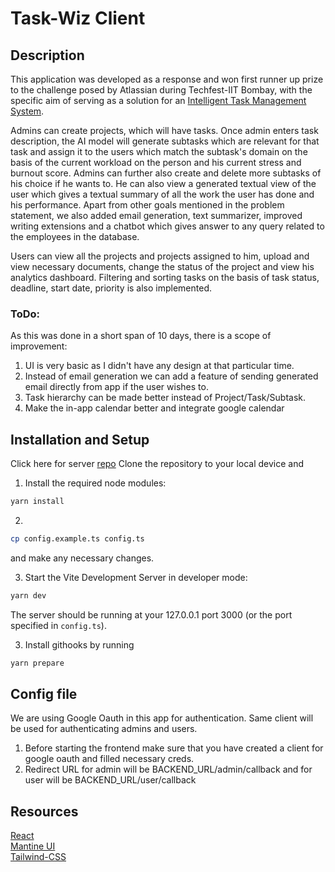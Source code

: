 
# Task-Wiz Client
## Description
This application was developed as a response and won first runner up prize to the challenge posed by Atlassian during Techfest-IIT Bombay, with the specific aim of serving as a solution for an  [Intelligent Task Management System](https://drive.google.com/file/d/1RW_cPSUbyFY0FucIorAVHiqb9zeMbcfi/view?usp=sharing). 

Admins can create projects, which will have tasks. Once admin enters task description, the AI model will generate subtasks which are relevant for that task and assign it to the users which match the subtask's domain on the basis of the current workload on the person and his current stress and burnout score. Admins can further also create and delete more subtasks of his choice if he wants to. He can also view a generated textual view of the user which gives a textual summary of all the work the user has done and his performance. Apart from other goals mentioned in the problem statement, we also added email generation, text summarizer, improved writing extensions and a chatbot which gives answer to any query related to the employees in the database.

Users can view all the projects and projects assigned to him, upload and view necessary documents, change the status of the project and view his analytics dashboard. Filtering and sorting tasks on the basis of task status, deadline, start date, priority is also implemented.

### ToDo:
As this was done in a short span of 10 days, there is a scope of improvement:
1. UI is very basic as I didn't have any design at that particular time.
2. Instead of email generation we can add a feature of sending generated email directly from app if the user wishes to.
3. Task hierarchy can be made better instead of Project/Task/Subtask.
4. Make the in-app calendar better and integrate google calendar
## Installation and Setup
Click here for server [repo](https://github.com/RaghavKhullar/techfest-server)
Clone the repository to your local device and

1. Install the required node modules:

```bash
yarn install
```

2.

```bash
cp config.example.ts config.ts
```

and make any necessary changes.

3. Start the Vite Development Server in developer mode:

```bash
yarn dev
```

The server should be running at your 127.0.0.1 port 3000 (or the port specified in `config.ts`).

3. Install githooks by running

```bash
yarn prepare
```
## Config file
We are using Google Oauth in this app for authentication. Same client will be used for authenticating admins and users.
1. Before starting the frontend make sure that you have created a client for google oauth and filled necessary creds.
2. Redirect URL for admin will be BACKEND_URL/admin/callback and for user will be BACKEND_URL/user/callback


## Resources

[React](https://reactjs.org/) \
[Mantine UI](https://mantine.dev/) \
[Tailwind-CSS](https://tailwindcss.com/)
